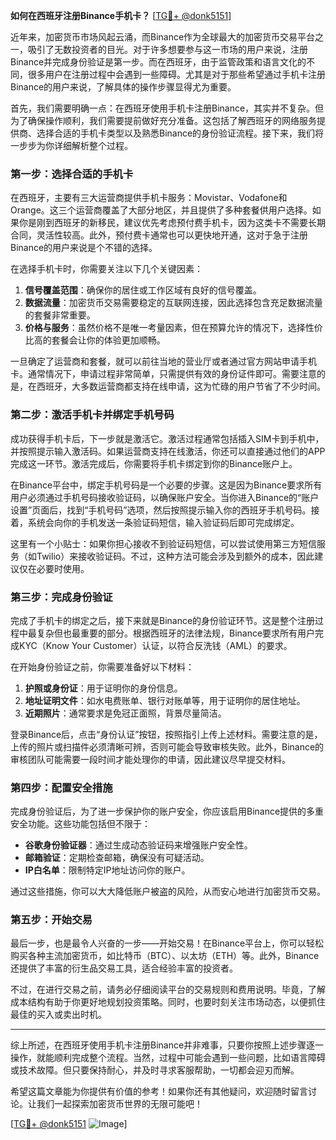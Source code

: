 **如何在西班牙注册Binance手机卡？** [[TG💪+ @donk5151](https://t.me/s/donk5151)]

近年来，加密货币市场风起云涌，而Binance作为全球最大的加密货币交易平台之一，吸引了无数投资者的目光。对于许多想要参与这一市场的用户来说，注册Binance并完成身份验证是第一步。而在西班牙，由于监管政策和语言文化的不同，很多用户在注册过程中会遇到一些障碍。尤其是对于那些希望通过手机卡注册Binance的用户来说，了解具体的操作步骤显得尤为重要。

首先，我们需要明确一点：在西班牙使用手机卡注册Binance，其实并不复杂。但为了确保操作顺利，我们需要提前做好充分准备。这包括了解西班牙的网络服务提供商、选择合适的手机卡类型以及熟悉Binance的身份验证流程。接下来，我们将一步步为你详细解析整个过程。

### **第一步：选择合适的手机卡**

在西班牙，主要有三大运营商提供手机卡服务：Movistar、Vodafone和Orange。这三个运营商覆盖了大部分地区，并且提供了多种套餐供用户选择。如果你是刚到西班牙的新移民，建议优先考虑预付费手机卡，因为这类卡不需要长期合同，灵活性较高。此外，预付费卡通常也可以更快地开通，这对于急于注册Binance的用户来说是个不错的选择。

在选择手机卡时，你需要关注以下几个关键因素：
1. **信号覆盖范围**：确保你的居住或工作区域有良好的信号覆盖。
2. **数据流量**：加密货币交易需要稳定的互联网连接，因此选择包含充足数据流量的套餐非常重要。
3. **价格与服务**：虽然价格不是唯一考量因素，但在预算允许的情况下，选择性价比高的套餐会让你的体验更加顺畅。

一旦确定了运营商和套餐，就可以前往当地的营业厅或者通过官方网站申请手机卡。通常情况下，申请过程非常简单，只需提供有效的身份证件即可。需要注意的是，在西班牙，大多数运营商都支持在线申请，这为忙碌的用户节省了不少时间。

### **第二步：激活手机卡并绑定手机号码**

成功获得手机卡后，下一步就是激活它。激活过程通常包括插入SIM卡到手机中，并按照提示输入激活码。如果运营商支持在线激活，你还可以直接通过他们的APP完成这一环节。激活完成后，你需要将手机卡绑定到你的Binance账户上。

在Binance平台中，绑定手机号码是一个必要的步骤。这是因为Binance要求所有用户必须通过手机号码接收验证码，以确保账户安全。当你进入Binance的“账户设置”页面后，找到“手机号码”选项，然后按照提示输入你的西班牙手机号码。接着，系统会向你的手机发送一条验证码短信，输入验证码后即可完成绑定。

这里有一个小贴士：如果你担心接收不到验证码短信，可以尝试使用第三方短信服务（如Twilio）来接收验证码。不过，这种方法可能会涉及到额外的成本，因此建议仅在必要时使用。

### **第三步：完成身份验证**

完成了手机卡的绑定之后，接下来就是Binance的身份验证环节。这是整个注册过程中最复杂但也最重要的部分。根据西班牙的法律法规，Binance要求所有用户完成KYC（Know Your Customer）认证，以符合反洗钱（AML）的要求。

在开始身份验证之前，你需要准备好以下材料：
1. **护照或身份证**：用于证明你的身份信息。
2. **地址证明文件**：如水电费账单、银行对账单等，用于证明你的居住地址。
3. **近期照片**：通常要求是免冠正面照，背景尽量简洁。

登录Binance后，点击“身份认证”按钮，按照指引上传上述材料。需要注意的是，上传的照片或扫描件必须清晰可辨，否则可能会导致审核失败。此外，Binance的审核团队可能需要一段时间才能处理你的申请，因此建议尽早提交材料。

### **第四步：配置安全措施**

完成身份验证后，为了进一步保护你的账户安全，你应该启用Binance提供的多重安全功能。这些功能包括但不限于：
- **谷歌身份验证器**：通过生成动态验证码来增强账户安全性。
- **邮箱验证**：定期检查邮箱，确保没有可疑活动。
- **IP白名单**：限制特定IP地址访问你的账户。

通过这些措施，你可以大大降低账户被盗的风险，从而安心地进行加密货币交易。

### **第五步：开始交易**

最后一步，也是最令人兴奋的一步——开始交易！在Binance平台上，你可以轻松购买各种主流加密货币，如比特币（BTC）、以太坊（ETH）等。此外，Binance还提供了丰富的衍生品交易工具，适合经验丰富的投资者。

不过，在进行交易之前，请务必仔细阅读平台的交易规则和费用说明。毕竟，了解成本结构有助于你更好地规划投资策略。同时，也要时刻关注市场动态，以便抓住最佳的买入或卖出时机。

---

综上所述，在西班牙使用手机卡注册Binance并非难事，只要你按照上述步骤逐一操作，就能顺利完成整个流程。当然，过程中可能会遇到一些问题，比如语言障碍或技术故障。但只要保持耐心，并及时寻求客服帮助，一切都会迎刃而解。

希望这篇文章能为你提供有价值的参考！如果你还有其他疑问，欢迎随时留言讨论。让我们一起探索加密货币世界的无限可能吧！

[[TG💪+ @donk5151](https://t.me/s/donk5151) ![Image](https://i.postimg.cc/rwNCRYN7/Snipaste-2025-04-30-17-27-05.png)]
